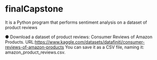 # finalCapstone
It is a Python program that performs sentiment analysis on a dataset of product reviews


● Download a dataset of product reviews: Consumer Reviews of Amazon Products. URL:https://www.kaggle.com/datasets/datafiniti/consumer-reviews-of-amazon-products 
You can save it as a CSV file, naming it: amazon_product_reviews.csv.
